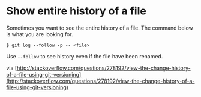 # Show entire history of a file

Sometimes you want to see the entire history of a file. The command below is what you are looking for.

```
$ git log --follow -p -- <file>
```

Use `--follow` to see history even if the file have been renamed.  

via [http://stackoverflow.com/questions/278192/view-the-change-history-of-a-file-using-git-versioning](http://stackoverflow.com/questions/278192/view-the-change-history-of-a-file-using-git-versioning)
